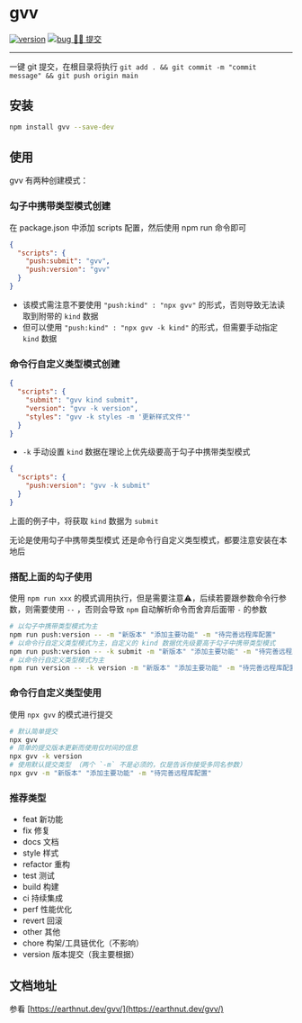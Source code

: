 # gvv

[![version](<https://img.shields.io/npm/v/gvv.svg?logo=npm&logoColor=rgb(0,0,0)&label=版本号&labelColor=rgb(73,73,228)&color=rgb(0,0,0)>)](https://www.npmjs.com/package/gvv) [![bug 🙋‍♂️ 提交](<https://img.shields.io/badge/☣️-bug_%20_提交-rgb(255,0,63)>)](https://github.com/earthnutDev/gvv/issues)

---

一键 git 提交，在根目录将执行 `git add . && git commit -m "commit message" && git push origin main`

## 安装

```bash
npm install gvv --save-dev
```

## 使用

gvv 有两种创建模式：

### 勾子中携带类型模式创建

在 package.json 中添加 scripts 配置，然后使用 npm run 命令即可

```json
{
  "scripts": {
    "push:submit": "gvv",
    "push:version": "gvv"
  }
}
```

- 该模式需注意不要使用 `"push:kind" : "npx gvv"` 的形式，否则导致无法读取到附带的 `kind` 数据
- 但可以使用 `"push:kind" : "npx gvv -k kind"` 的形式，但需要手动指定 `kind` 数据

### 命令行自定义类型模式创建

```json
{
  "scripts": {
    "submit": "gvv kind submit",
    "version": "gvv -k version",
    "styles": "gvv -k styles -m '更新样式文件'"
  }
}
```

- `-k` 手动设置 `kind` 数据在理论上优先级要高于勾子中携带类型模式

```json
{
  "scripts": {
    "push:version": "gvv -k submit"
  }
}
```

上面的例子中，将获取 `kind` 数据为 `submit`

无论是使用勾子中携带类型模式 还是命令行自定义类型模式，都要注意安装在本地后

### 搭配上面的勾子使用

使用 `npm run xxx` 的模式调用执行，但是需要注意⚠️，后续若要跟参数命令行参数，则需要使用 `--` ，否则会导致 `npm` 自动解析命令而舍弃后面带 `-` 的参数

```bash
# 以勾子中携带类型模式为主
npm run push:version -- -m "新版本" "添加主要功能" -m "待完善远程库配置"
# 以命令行自定义类型模式为主，自定义的 kind 数据优先级要高于勾子中携带类型模式
npm run push:version -- -k submit -m "新版本" "添加主要功能" -m "待完善远程库配置"
# 以命令行自定义类型模式为主
npm run version -- -k version -m "新版本" "添加主要功能" -m "待完善远程库配置"
```

### 命令行自定义类型使用

使用 `npx gvv` 的模式进行提交

```bash
# 默认简单提交
npx gvv
# 简单的提交版本更新而使用仅时间的信息
npx gvv -k version
# 使用默认提交类型 （两个 `-m` 不是必须的，仅是告诉你接受多同名参数）
npx gvv -m "新版本" "添加主要功能" -m "待完善远程库配置"
```

### 推荐类型

- feat 新功能
- fix 修复
- docs 文档
- style 样式
- refactor 重构
- test 测试
- build 构建
- ci 持续集成
- perf 性能优化
- revert 回滚
- other 其他
- chore 构架/工具链优化（不影响）
- version 版本提交（我主要根据）

## 文档地址

参看 [https://earthnut.dev/gvv/](https://earthnut.dev/gvv/)
